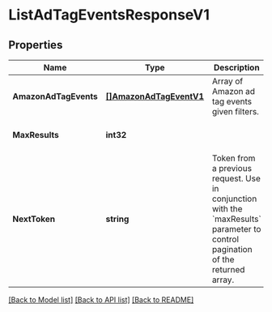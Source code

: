 # ListAdTagEventsResponseV1

## Properties
Name | Type | Description | Notes
------------ | ------------- | ------------- | -------------
**AmazonAdTagEvents** | [**[]AmazonAdTagEventV1**](AmazonAdTagEventV1.md) | Array of Amazon ad tag events given filters. | [optional] [default to null]
**MaxResults** | **int32** |  | [optional] [default to null]
**NextToken** | **string** | Token from a previous request. Use in conjunction with the &#x60;maxResults&#x60; parameter to control pagination of the returned array. | [optional] [default to null]

[[Back to Model list]](../README.md#documentation-for-models) [[Back to API list]](../README.md#documentation-for-api-endpoints) [[Back to README]](../README.md)


